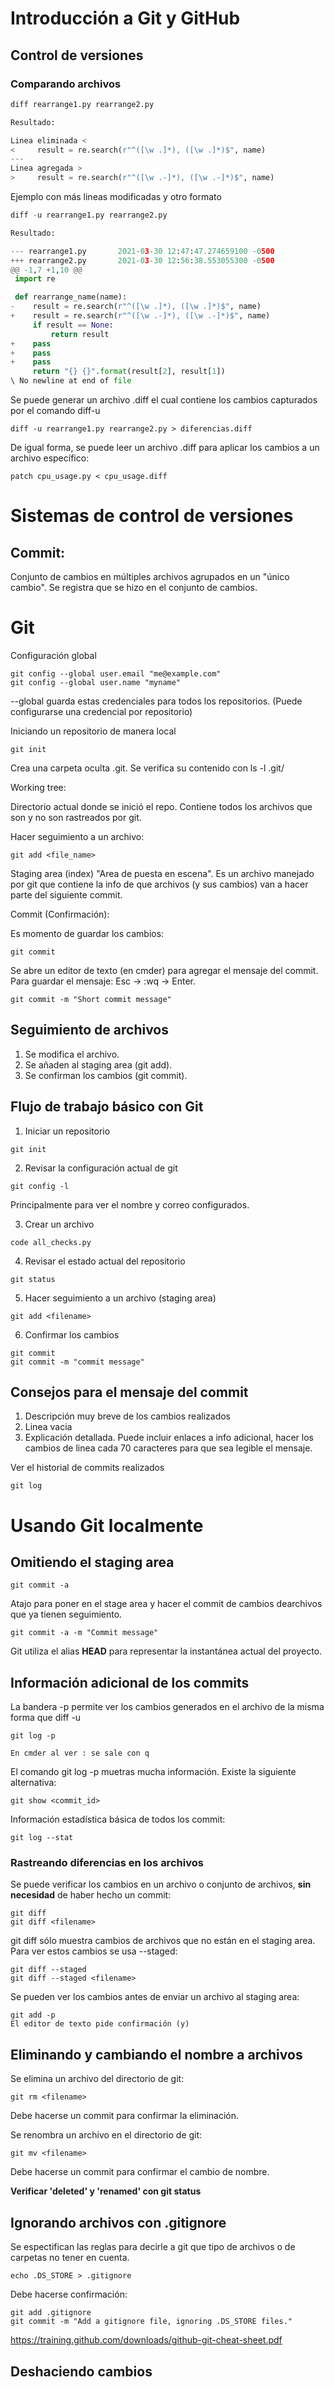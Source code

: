 # Introducción a Git y GitHub
## Control de versiones
### Comparando archivos

```python
diff rearrange1.py rearrange2.py

Resultado:

Linea eliminada <
<     result = re.search(r"^([\w .]*), ([\w .]*)$", name) 
---
Linea agregada >
>     result = re.search(r"^([\w .-]*), ([\w .-]*)$", name)

```
Ejemplo con más lineas modificadas y otro formato

```python
diff -u rearrange1.py rearrange2.py

Resultado:

--- rearrange1.py       2021-03-30 12:47:47.274659100 -0500
+++ rearrange2.py       2021-03-30 12:56:38.553055300 -0500
@@ -1,7 +1,10 @@
 import re

 def rearrange_name(name):
-    result = re.search(r"^([\w .]*), ([\w .]*)$", name)
+    result = re.search(r"^([\w .-]*), ([\w .-]*)$", name)
     if result == None:
         return result
+    pass
+    pass
+    pass
     return "{} {}".format(result[2], result[1])
\ No newline at end of file
```

Se puede generar un archivo .diff el cual contiene los cambios capturados por el comando diff-u
```
diff -u rearrange1.py rearrange2.py > diferencias.diff
```

De igual forma, se puede leer un archivo .diff para aplicar los cambios a un archivo específico:
```
patch cpu_usage.py < cpu_usage.diff
```

# Sistemas de control de versiones

## Commit:
Conjunto de cambios en múltiples archivos agrupados en un "único cambio". Se registra que se hizo en el conjunto de cambios.

 # Git

 Configuración global
 ```
 git config --global user.email "me@example.com"
git config --global user.name "myname"
 ```
  --global guarda estas credenciales para todos los repositorios.
(Puede configurarse una credencial por repositorio)


 Iniciando un repositorio de manera local
 ```
 git init
  ``` 
 Crea una carpeta oculta .git. 
 Se verifica su contenido con 
 ls -l .git/


 Working tree:

 Directorio actual donde se inició el repo. Contiene todos los archivos que son y no son rastreados por git.

 Hacer seguimiento a un archivo:

 ```
 git add <file_name>
 ```

 Staging area (index)
 "Area de puesta en escena". Es un archivo manejado por git que contiene la info de que archivos (y sus cambios) van a hacer parte del siguiente commit.

Commit (Confirmación): 

Es momento de guardar los cambios:
 ```
 git commit
 ```
 Se abre un editor de texto (en cmder) para agregar el mensaje del commit. Para guardar el mensaje: Esc -> :wq -> Enter.

```
git commit -m "Short commit message"
```
## Seguimiento de archivos
1. Se modifica el archivo.
2. Se añaden al staging area (git add).
3. Se confirman los cambios (git commit).

## Flujo de trabajo básico con Git
1. Iniciar un repositorio
```
git init
```
2. Revisar la configuración actual de git
```
git config -l
```
Principalmente para ver el nombre y correo configurados.

3. Crear un archivo

```
code all_checks.py
```
4. Revisar el estado actual del repositorio
```
git status
```
5. Hacer seguimiento a un archivo (staging area)
```
git add <filename>
```
6. Confirmar los cambios
```
git commit
git commit -m "commit message"
```

## Consejos para el mensaje del commit
1. Descripción muy breve de los cambios realizados
2. Linea vacia
3. Explicación detallada. Puede incluir enlaces a info adicional, hacer los cambios de linea cada 70 caracteres para que sea legible el mensaje.

Ver el historial de commits realizados
```
git log
```
# Usando Git localmente
## Omitiendo el staging area
```
git commit -a
```
Atajo para poner en el stage area y hacer el commit de cambios dearchivos que ya tienen seguimiento.
```
git commit -a -m "Commit message"
```
Git utiliza el alias **HEAD** para representar la instantánea actual del proyecto.

## Información adicional de los commits
La bandera -p permite ver los cambios generados en el archivo de la misma forma que diff -u
```
git log -p

En cmder al ver : se sale con q
``` 
El comando git log -p muetras mucha información. Existe la siguiente alternativa:

```
git show <commit_id>
```

Información estadística básica de todos los commit:
```
git log --stat
```
### Rastreando diferencias en los archivos
Se puede verificar los cambios en un archivo o conjunto de archivos, **sin necesidad** de haber hecho un commit:
```
git diff
git diff <filename>
```
git diff sólo muestra cambios de archivos que no están en el staging area. Para ver estos cambios se usa --staged:
```
git diff --staged
git diff --staged <filename>
```
Se pueden ver los cambios antes de enviar un archivo al staging area:
```
git add -p
El editor de texto pide confirmación (y)
```
## Eliminando y cambiando el nombre a archivos
Se elimina un archivo del directorio de git:
```
git rm <filename>
```
Debe hacerse un commit para confirmar la eliminación.

Se renombra un archivo en el directorio de git:
```
git mv <filename>
```
Debe hacerse un commit para confirmar el cambio de nombre.

**Verificar 'deleted' y 'renamed' con git status**

## Ignorando archivos con .gitignore
Se espectifican las reglas para decirle a git que tipo de archivos o de carpetas no tener en cuenta.
```
echo .DS_STORE > .gitignore
```
Debe hacerse confirmación:
```
git add .gitignore
git commit -m "Add a gitignore file, ignoring .DS_STORE files."
```

https://training.github.com/downloads/github-git-cheat-sheet.pdf

## Deshaciendo cambios